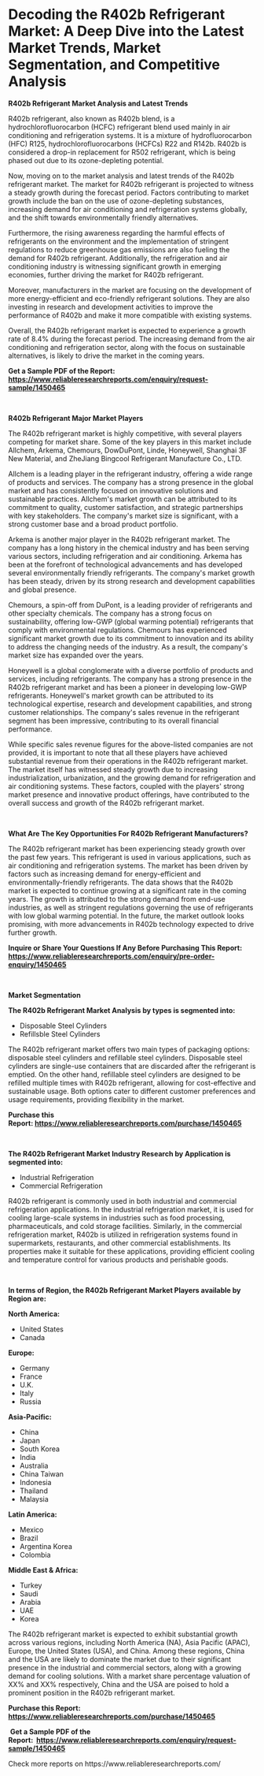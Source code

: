 <p><h1>Decoding the R402b Refrigerant Market: A Deep Dive into the Latest Market Trends, Market Segmentation, and Competitive Analysis</h1></p><p><strong>R402b Refrigerant Market Analysis and Latest Trends</strong></p>
<p><p>R402b refrigerant, also known as R402b blend, is a hydrochlorofluorocarbon (HCFC) refrigerant blend used mainly in air conditioning and refrigeration systems. It is a mixture of hydrofluorocarbon (HFC) R125, hydrochlorofluorocarbons (HCFCs) R22 and R142b. R402b is considered a drop-in replacement for R502 refrigerant, which is being phased out due to its ozone-depleting potential.</p><p>Now, moving on to the market analysis and latest trends of the R402b refrigerant market. The market for R402b refrigerant is projected to witness a steady growth during the forecast period. Factors contributing to market growth include the ban on the use of ozone-depleting substances, increasing demand for air conditioning and refrigeration systems globally, and the shift towards environmentally friendly alternatives. </p><p>Furthermore, the rising awareness regarding the harmful effects of refrigerants on the environment and the implementation of stringent regulations to reduce greenhouse gas emissions are also fueling the demand for R402b refrigerant. Additionally, the refrigeration and air conditioning industry is witnessing significant growth in emerging economies, further driving the market for R402b refrigerant.</p><p>Moreover, manufacturers in the market are focusing on the development of more energy-efficient and eco-friendly refrigerant solutions. They are also investing in research and development activities to improve the performance of R402b and make it more compatible with existing systems.</p><p>Overall, the R402b refrigerant market is expected to experience a growth rate of 8.4% during the forecast period. The increasing demand from the air conditioning and refrigeration sector, along with the focus on sustainable alternatives, is likely to drive the market in the coming years.</p></p>
<p><strong>Get a Sample PDF of the Report:&nbsp; <a href="https://www.reliableresearchreports.com/enquiry/request-sample/1450465">https://www.reliableresearchreports.com/enquiry/request-sample/1450465</a></strong></p>
<p>&nbsp;</p>
<p><strong>R402b Refrigerant Major Market Players</strong></p>
<p><p>The R402b refrigerant market is highly competitive, with several players competing for market share. Some of the key players in this market include Allchem, Arkema, Chemours, DowDuPont, Linde, Honeywell, Shanghai 3F New Material, and ZheJiang Bingcool Refrigerant Manufacture Co., LTD.</p><p>Allchem is a leading player in the refrigerant industry, offering a wide range of products and services. The company has a strong presence in the global market and has consistently focused on innovative solutions and sustainable practices. Allchem's market growth can be attributed to its commitment to quality, customer satisfaction, and strategic partnerships with key stakeholders. The company's market size is significant, with a strong customer base and a broad product portfolio.</p><p>Arkema is another major player in the R402b refrigerant market. The company has a long history in the chemical industry and has been serving various sectors, including refrigeration and air conditioning. Arkema has been at the forefront of technological advancements and has developed several environmentally friendly refrigerants. The company's market growth has been steady, driven by its strong research and development capabilities and global presence.</p><p>Chemours, a spin-off from DuPont, is a leading provider of refrigerants and other specialty chemicals. The company has a strong focus on sustainability, offering low-GWP (global warming potential) refrigerants that comply with environmental regulations. Chemours has experienced significant market growth due to its commitment to innovation and its ability to address the changing needs of the industry. As a result, the company's market size has expanded over the years.</p><p>Honeywell is a global conglomerate with a diverse portfolio of products and services, including refrigerants. The company has a strong presence in the R402b refrigerant market and has been a pioneer in developing low-GWP refrigerants. Honeywell's market growth can be attributed to its technological expertise, research and development capabilities, and strong customer relationships. The company's sales revenue in the refrigerant segment has been impressive, contributing to its overall financial performance.</p><p>While specific sales revenue figures for the above-listed companies are not provided, it is important to note that all these players have achieved substantial revenue from their operations in the R402b refrigerant market. The market itself has witnessed steady growth due to increasing industrialization, urbanization, and the growing demand for refrigeration and air conditioning systems. These factors, coupled with the players' strong market presence and innovative product offerings, have contributed to the overall success and growth of the R402b refrigerant market.</p></p>
<p>&nbsp;</p>
<p><strong>What Are The Key Opportunities For R402b Refrigerant Manufacturers?</strong></p>
<p><p>The R402b refrigerant market has been experiencing steady growth over the past few years. This refrigerant is used in various applications, such as air conditioning and refrigeration systems. The market has been driven by factors such as increasing demand for energy-efficient and environmentally-friendly refrigerants. The data shows that the R402b market is expected to continue growing at a significant rate in the coming years. The growth is attributed to the strong demand from end-use industries, as well as stringent regulations governing the use of refrigerants with low global warming potential. In the future, the market outlook looks promising, with more advancements in R402b technology expected to drive further growth.</p></p>
<p><strong>Inquire or Share Your Questions If Any Before Purchasing This Report: <a href="https://www.reliableresearchreports.com/enquiry/pre-order-enquiry/1450465">https://www.reliableresearchreports.com/enquiry/pre-order-enquiry/1450465</a></strong></p>
<p>&nbsp;</p>
<p><strong>Market Segmentation</strong></p>
<p><strong>The R402b Refrigerant Market Analysis by types is segmented into:</strong></p>
<p><ul><li>Disposable Steel Cylinders</li><li>Refillsble Steel Cylinders</li></ul></p>
<p><p>The R402b refrigerant market offers two main types of packaging options: disposable steel cylinders and refillable steel cylinders. Disposable steel cylinders are single-use containers that are discarded after the refrigerant is emptied. On the other hand, refillable steel cylinders are designed to be refilled multiple times with R402b refrigerant, allowing for cost-effective and sustainable usage. Both options cater to different customer preferences and usage requirements, providing flexibility in the market.</p></p>
<p><strong>Purchase this Report:&nbsp;<a href="https://www.reliableresearchreports.com/purchase/1450465">https://www.reliableresearchreports.com/purchase/1450465</a></strong></p>
<p>&nbsp;</p>
<p><strong>The R402b Refrigerant Market Industry Research by Application is segmented into:</strong></p>
<p><ul><li>Industrial Refrigeration</li><li>Commercial Refrigeration</li></ul></p>
<p><p>R402b refrigerant is commonly used in both industrial and commercial refrigeration applications. In the industrial refrigeration market, it is used for cooling large-scale systems in industries such as food processing, pharmaceuticals, and cold storage facilities. Similarly, in the commercial refrigeration market, R402b is utilized in refrigeration systems found in supermarkets, restaurants, and other commercial establishments. Its properties make it suitable for these applications, providing efficient cooling and temperature control for various products and perishable goods.</p></p>
<p>&nbsp;</p>
<p><strong>In terms of Region, the R402b Refrigerant Market Players available by Region are:</strong></p>
<p>
    <p> <strong> North America: </strong>
        <ul>
            <li>United States</li>
            <li>Canada</li>
        </ul>
        </p> 
    <p> <strong> Europe: </strong>
        <ul>
            <li>Germany</li>
            <li>France</li>
            <li>U.K.</li>
            <li>Italy</li>
            <li>Russia</li>
        </ul>
        </p> 
    <p> <strong> Asia-Pacific: </strong>
        <ul>
            <li>China</li>
            <li>Japan</li>
            <li>South Korea</li>
            <li>India</li>
            <li>Australia</li>
            <li>China Taiwan</li>
            <li>Indonesia</li>
            <li>Thailand</li>
            <li>Malaysia</li>
        </ul>
        </p> 
    <p> <strong> Latin America: </strong>
        <ul>
            <li>Mexico</li>
            <li>Brazil</li>
            <li>Argentina Korea</li>
            <li>Colombia</li>
        </ul>
        </p> 
    <p> <strong> Middle East & Africa: </strong>
        <ul>
            <li>Turkey</li>
            <li>Saudi</li>
            <li>Arabia</li>
            <li>UAE</li>
            <li>Korea</li>
        </ul>
    </p>
    </p>
<p><p>The R402b refrigerant market is expected to exhibit substantial growth across various regions, including North America (NA), Asia Pacific (APAC), Europe, the United States (USA), and China. Among these regions, China and the USA are likely to dominate the market due to their significant presence in the industrial and commercial sectors, along with a growing demand for cooling solutions. With a market share percentage valuation of XX% and XX% respectively, China and the USA are poised to hold a prominent position in the R402b refrigerant market.</p></p>
<p><strong>Purchase this Report: <a href="https://www.reliableresearchreports.com/purchase/1450465">https://www.reliableresearchreports.com/purchase/1450465</a></strong></p>
<p>&nbsp;<strong>Get a Sample PDF of the Report:&nbsp;&nbsp;<a href="https://www.reliableresearchreports.com/enquiry/request-sample/1450465">https://www.reliableresearchreports.com/enquiry/request-sample/1450465</a></strong></p>
<p><strong></strong></p>
<p>Check more reports on https://www.reliableresearchreports.com/</p>